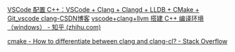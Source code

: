 [VSCode 配置 C++：VSCode + Clang + Clangd + LLDB + CMake + Git_vscode clang-CSDN博客](https://blog.csdn.net/tyKuGengty/article/details/120119820)
[vscode+clang+llvm 搭建 C++ 编译环境（windows） - 知乎 (zhihu.com)](https://zhuanlan.zhihu.com/p/613922486)

[cmake - How to differentiate between clang and clang-cl? - Stack Overflow](https://stackoverflow.com/questions/49480535/how-to-differentiate-between-clang-and-clang-cl)